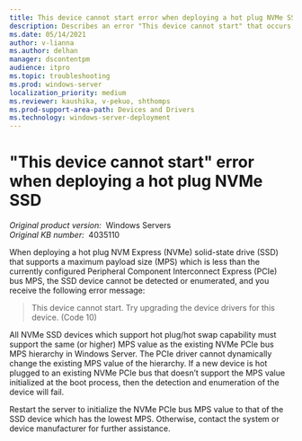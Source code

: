 ```yaml
---
title: This device cannot start error when deploying a hot plug NVMe SSD
description: Describes an error "This device cannot start" that occurs when you deploy a hot plug NVMe SSD.
ms.date: 05/14/2021
author: v-lianna
ms.author: delhan 
manager: dscontentpm
audience: itpro
ms.topic: troubleshooting
ms.prod: windows-server
localization_priority: medium
ms.reviewer: kaushika, v-pekuo, shthomps
ms.prod-support-area-path: Devices and Drivers
ms.technology: windows-server-deployment
---
```

# "This device cannot start" error when deploying a hot plug NVMe SSD

_Original product version:_ &nbsp;Windows Servers  
_Original KB number:_ &nbsp;4035110

When deploying a hot plug NVM Express (NVMe) solid-state drive (SSD) that supports a maximum payload size (MPS) which is less than the currently configured Peripheral Component Interconnect Express (PCIe) bus MPS, the SSD device cannot be detected or enumerated, and you receive the following error message:

> This device cannot start. Try upgrading the device drivers for this device. (Code 10)

All NVMe SSD devices which support hot plug/hot swap capability must support the same (or higher) MPS value as the existing NVMe PCIe bus MPS hierarchy in Windows Server. The PCIe driver cannot dynamically change the existing MPS value of the hierarchy. If a new device is hot plugged to an existing NVMe PCIe bus that doesn’t support the MPS value initialized at the boot process, then the detection and enumeration of the device will fail.

Restart the server to initialize the NVMe PCIe bus MPS value to that of the SSD device which has the lowest MPS. Otherwise, contact the system or device manufacturer for further assistance.
